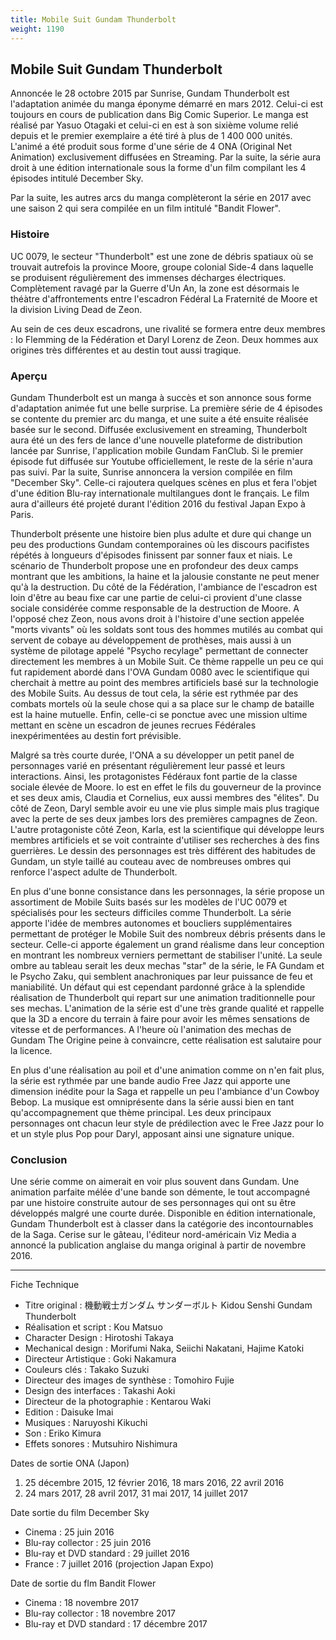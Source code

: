 ```yaml
---
title: Mobile Suit Gundam Thunderbolt
weight: 1190
---
```


Mobile Suit Gundam Thunderbolt
------------------------------


Annoncée le 28 octobre 2015 par Sunrise, Gundam Thunderbolt est l'adaptation animée du manga éponyme démarré en mars 2012. Celui-ci est toujours en cours de publication dans Big Comic Superior. Le manga est réalisé par Yasuo Otagaki et celui-ci en est à son sixième volume relié depuis et le premier exemplaire a été tiré à plus de 1 400 000 unités. L'animé a été produit sous forme d'une série de 4 ONA (Original Net Animation) exclusivement diffusées en Streaming. Par la suite, la série aura droit à une édition internationale sous la forme d'un film compilant les 4 épisodes intitulé December Sky. 


Par la suite, les autres arcs du manga complèteront la série en 2017 avec une saison 2 qui sera compilée en un film intitulé "Bandit Flower". 


### Histoire


UC 0079, le secteur "Thunderbolt" est une zone de débris spatiaux où se trouvait autrefois la province Moore, groupe colonial Side-4 dans laquelle se produisent régulièrement des immenses décharges électriques. Complètement ravagé par la Guerre d'Un An, la zone est désormais le théàtre d'affrontements entre l'escadron Fédéral La Fraternité de Moore et la division Living Dead de Zeon. 


Au sein de ces deux escadrons, une rivalité se formera entre deux membres : Io Flemming de la Fédération et Daryl Lorenz de Zeon. Deux hommes aux origines très différentes et au destin tout aussi tragique. 





### Aperçu


Gundam Thunderbolt est un manga à succès et son annonce sous forme d'adaptation animée fut une belle surprise. La première série de 4 épisodes se contente du premier arc du manga, et une suite a été ensuite réalisée basée sur le second. Diffusée exclusivement en streaming, Thunderbolt aura été un des fers de lance d'une nouvelle plateforme de distribution lancée par Sunrise, l'application mobile Gundam FanClub. Si le premier épisode fut diffusée sur Youtube officiellement, le reste de la série n'aura pas suivi. Par la suite, Sunrise annoncera la version compilée en film "December Sky". Celle-ci rajoutera quelques scènes en plus et fera l'objet d'une édition Blu-ray internationale multilangues dont le français. Le film aura d'ailleurs été projeté durant l'édition 2016 du festival Japan Expo à Paris. 


Thunderbolt présente une histoire bien plus adulte et dure qui change un peu des productions Gundam contemporaines où les discours pacifistes répétés à longueurs d'épisodes finissent par sonner faux et niais. Le scénario de Thunderbolt propose une en profondeur des deux camps montrant que les ambitions, la haine et la jalousie constante ne peut mener qu'à la destruction. Du côté de la Fédération, l'ambiance de l'escadron est loin d'être au beau fixe car une partie de celui-ci provient d'une classe sociale considérée comme responsable de la destruction de Moore. A l'opposé chez Zeon, nous avons droit à l'histoire d'une section appelée "morts vivants" où les soldats sont tous des hommes mutilés au combat qui servent de cobaye au développement de prothèses, mais aussi à un système de pilotage appelé "Psycho recylage" permettant de connecter directement les membres à un Mobile Suit. Ce thème rappelle un peu ce qui fut rapidement abordé dans l'OVA Gundam 0080 avec le scientifique qui cherchait à mettre au point des membres artificiels basé sur la technologie des Mobile Suits. Au dessus de tout cela, la série est rythmée par des combats mortels où la seule chose qui a sa place sur le champ de bataille est la haine mutuelle. Enfin, celle-ci se ponctue avec une mission ultime mettant en scène un escadron de jeunes recrues Fédérales inexpérimentées au destin fort prévisible. 


Malgré sa très courte durée, l'ONA a su développer un petit panel de personnages varié en présentant régulièrement leur passé et leurs interactions. Ainsi, les protagonistes Fédéraux font partie de la classe sociale élevée de Moore. Io est en effet le fils du gouverneur de la province et ses deux amis, Claudia et Cornelius, eux aussi membres des "élites". Du côté de Zeon, Daryl semble avoir eu une vie plus simple mais plus tragique avec la perte de ses deux jambes lors des premières campagnes de Zeon. L'autre protagoniste côté Zeon, Karla, est la scientifique qui développe leurs membres artificiels et se voit contrainte d'utiliser ses recherches à des fins guerrières. Le dessin des personnages est très différent des habitudes de Gundam, un style taillé au couteau avec de nombreuses ombres qui renforce l'aspect adulte de Thunderbolt.


En plus d'une bonne consistance dans les personnages, la série propose un assortiment de Mobile Suits basés sur les modèles de l'UC 0079 et spécialisés pour les secteurs difficiles comme Thunderbolt. La série apporte l'idée de membres autonomes et boucliers supplémentaires permettant de protéger le Mobile Suit des nombreux débris présents dans le secteur. Celle-ci apporte également un grand réalisme dans leur conception en montrant les nombreux verniers permettant de stabiliser l'unité. La seule ombre au tableau serait les deux mechas "star" de la série, le FA Gundam et le Psycho Zaku, qui semblent anachroniques par leur puissance de feu et maniabilité. Un défaut qui est cependant pardonné grâce à la splendide réalisation de Thunderbolt qui repart sur une animation traditionnelle pour ses mechas. L'animation de la série est d'une très grande qualité et rappelle que la 3D a encore du terrain à faire pour avoir les mêmes sensations de vitesse et de performances. A l'heure où l'animation des mechas de Gundam The Origine peine à convaincre, cette réalisation est salutaire pour la licence. 


En plus d'une réalisation au poil et d'une animation comme on n'en fait plus, la série est rythmée par une bande audio Free Jazz qui apporte une dimension inédite pour la Saga et rappelle un peu l'ambiance d'un Cowboy Bebop. La musique est omniprésente dans la série aussi bien en tant qu'accompagnement que thème principal. Les deux principaux personnages ont chacun leur style de prédilection avec le Free Jazz pour Io et un style plus Pop pour Daryl, apposant ainsi une signature unique.


### Conclusion


Une série comme on aimerait en voir plus souvent dans Gundam. Une animation parfaite mélée d'une bande son démente, le tout accompagné par une histoire construite autour de ses personnages qui ont su être développés malgré une courte durée. Disponible en édition internationale, Gundam Thunderbolt est à classer dans la catégorie des incontournables de la Saga. Cerise sur le gâteau, l'éditeur nord-américain Viz Media a annoncé la publication anglaise du manga original à partir de novembre 2016.  




---


Fiche Technique


* Titre original : 機動戦士ガンダム サンダーボルト Kidou Senshi Gundam Thunderbolt
* Réalisation et script : Kou Matsuo
* Character Design : Hirotoshi Takaya
* Mechanical design : Morifumi Naka, Seiichi Nakatani, Hajime Katoki
* Directeur Artistique : Goki Nakamura
* Couleurs clés : Takako Suzuki
* Directeur des images de synthèse : Tomohiro Fujie
* Design des interfaces : Takashi Aoki
* Directeur de la photographie : Kentarou Waki
* Edition : Daisuke Imai
* Musiques : Naruyoshi Kikuchi
* Son : Eriko Kimura
* Effets sonores : Mutsuhiro Nishimura


Dates de sortie ONA (Japon)


1. 25 décembre 2015, 12 février 2016, 18 mars 2016, 22 avril 2016
2. 24 mars 2017, 28 avril 2017, 31 mai 2017, 14 juillet 2017


Date sortie du film December Sky


* Cinema : 25 juin 2016
* Blu-ray collector : 25 juin 2016
* Blu-ray et DVD standard : 29 juillet 2016
* France : 7 juillet 2016 (projection Japan Expo)


Date de sortie du flm Bandit Flower


* Cinema : 18 novembre 2017
* Blu-ray collector : 18 novembre 2017
* Blu-ray et DVD standard : 17 décembre 2017


 

